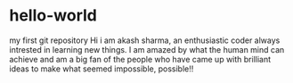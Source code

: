 # hello-world
my first git repository
Hi i am akash sharma, an enthusiastic coder always intrested in learning new things. 
I am amazed by what the human mind can achieve and am a big fan of the people who have came up with brilliant ideas to make what seemed impossible, possible!! 
